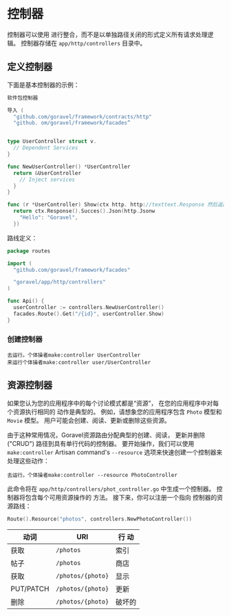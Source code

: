 # 控制器

控制器可以使用
进行整合，而不是以单独路径关闭的形式定义所有请求处理逻辑。 控制器存储在 `app/http/controllers` 目录中。

## 定义控制器

下面是基本控制器的示例：

```go
软件包控制器

导入 (
  "github.com/goravel/framework/contracts/http"
  "github. om/goravel/framework/facades”


type UserController struct v.
  // Dependent Services
}

func NewUserController() *UserController
  return &UserController
    // Inject services
  }
}

func (r *UserController) Show(ctx http. http://texttext.Response 然后返回
  return ctx.Response().Succes().Json(http.Jsonw
    "Hello": "Goravel",
  })

```

路线定义：

```go
package routes

import (
  "github.com/goravel/framework/facades"

  "goravel/app/http/controllers"
)

func Api() {
  userController := controllers.NewUserController()
  facades.Route().Get("/{id}", userController.Show)
}
```

### 创建控制器

```shell
去运行。个体操者make:controller UserController
来运行个体操者make:controller user/UserController
```

## 资源控制器

如果您认为您的应用程序中的每个讨论模式都是“资源”， 在您的应用程序中对每个资源执行相同的
动作是典型的。 例如，请想象您的应用程序包含 `Photo` 模型和
`Movie` 模型。 用户可能会创建、阅读、更新或删除这些资源。

由于这种常用情况，Goravel资源路由分配典型的创建、阅读， 更新并删除 ("CRUD")
路径到具有单行代码的控制器。 要开始操作，我们可以使用 `make:controller` Artisan command's
`--resource` 选项来快速创建一个控制器来处理这些动作：

```shell
去运行。个体操者make:controller --resource PhotoController
```

此命令将在 `app/http/controllers/phot_controller.go` 中生成一个控制器。 控制器将包含每个可用资源操作的
方法。 接下来，你可以注册一个指向
控制器的资源路线：

```go
Route().Resource("photos", controllers.NewPhotoController())
```

| 动词        | URI               | 行 动 |
| --------- | ----------------- | --- |
| 获取        | `/photos`         | 索引  |
| 帖子        | `/photos`         | 商店  |
| 获取        | `/photos/{photo}` | 显示  |
| PUT/PATCH | `/photos/{photo}` | 更新  |
| 删除        | `/photos/{photo}` | 破坏的 |
